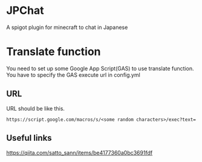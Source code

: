 # JPChat
A spigot plugin for minecraft to chat in Japanese

# Translate function
You need to set up some Google App Script(GAS) to use translate function.<br>
You have to specify the GAS execute url in config.yml<br>

## URL
URL should be like this.
```
https://script.google.com/macros/s/<some random characters>/exec?text=
```

## Useful links
https://qiita.com/satto_sann/items/be4177360a0bc3691fdf
